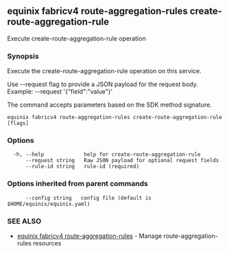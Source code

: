 ## equinix fabricv4 route-aggregation-rules create-route-aggregation-rule

Execute create-route-aggregation-rule operation

### Synopsis

Execute the create-route-aggregation-rule operation on this service.

Use --request flag to provide a JSON payload for the request body.
Example: --request '{"field":"value"}'

The command accepts parameters based on the SDK method signature.

```
equinix fabricv4 route-aggregation-rules create-route-aggregation-rule [flags]
```

### Options

```
  -h, --help             help for create-route-aggregation-rule
      --request string   Raw JSON payload for optional request fields
      --rule-id string   rule-id (required)
```

### Options inherited from parent commands

```
      --config string   config file (default is $HOME/equinix/equinix.yaml)
```

### SEE ALSO

* [equinix fabricv4 route-aggregation-rules](equinix_fabricv4_route-aggregation-rules.md)	 - Manage route-aggregation-rules resources

